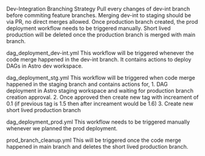 Dev-Integration Branching Strategy
    Pull every changes of dev-int branch before commiting feature branches.
    Merging dev-int to staging should be via PR, no direct merges allowed.
    Once production branch created, the prod deployment workflow needs to be triggered manually.
    Short lived production will be deleted once the production branch is merged with main branch.

dag_deployment_dev-int.yml
    This workflow will be triggered whenever the code merge happened in the dev-int branch.
    It contains actions to deploy DAGs in Astro dev workspace.

dag_deployment_stg.yml
    This workflow will be triggered when code merge happened in the staging branch and contains actions for,
        1. DAG deployment in Astro staging workspace and waiting for production branch creation approval.
        2. Once approved then create new tag with increament of 0.1 (if previous tag is 1.5 then after increament would be 1.6)
        3. Create new short lived production branch

dag_deployment_prod.yml
    This workflow needs to be triggered manually whenever we planned the prod deployment.

prod_branch_cleanup.yml
    This will be triggered once the code merge happened in main branch and deletes the short lived production branch.